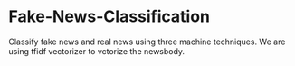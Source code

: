 # Fake-News-Classification

Classify fake news and real news using three machine techniques. We are using tfidf vectorizer to vctorize the newsbody.
